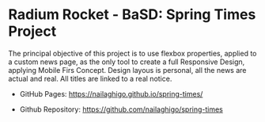 # Radium Rocket - BaSD: Spring Times Project

The principal objective of this project is to use flexbox properties, applied to a custom news page, as the only tool to create a full Responsive Design, applying Mobile Firs Concept.
Design layous is personal, all the news are actual and real.
All titles are linked to a real notice.

- GitHub Pages:
https://nailaghigo.github.io/spring-times/

- Github Repository:
https://github.com/nailaghigo/spring-times